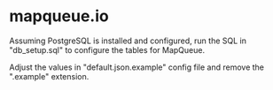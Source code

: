 # mapqueue.io

Assuming PostgreSQL is installed and configured, run the SQL in "db_setup.sql" to configure the tables for MapQueue.

Adjust the values in "default.json.example" config file and remove the ".example" extension.